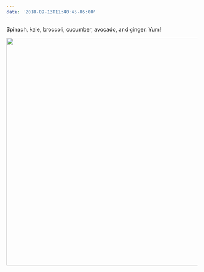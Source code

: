 ```yaml
---
date: '2018-09-13T11:40:45-05:00'
---
```

Spinach, kale, broccoli, cucumber, avocado, and ginger. Yum!

<img src="uploads/2018/531fceb9a4.jpg" width="600" height="600" />

